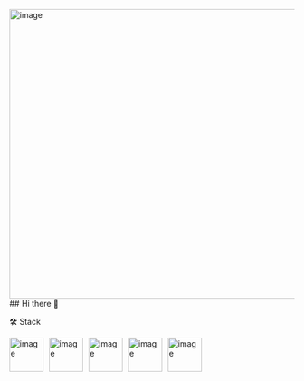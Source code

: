 <img width="512" height="512" alt="image" src="https://github.com/user-attachments/assets/911e1f9d-022e-4479-bf32-ef44aca7ed7c" />## Hi there 👋

🛠 Stack
<div style="display: flex; flex-wrap: wrap; gap: 10px;">

<img width="60" height="60" alt="image" src="https://github.com/user-attachments/assets/819065ab-f810-436d-92f4-31df914dc230" />
<img width="60" height="60" alt="image" src="https://github.com/user-attachments/assets/bfc5df16-5384-4b5d-b15f-7ec3d09f3df1" />
<img width="60" height="60" alt="image" src="https://github.com/user-attachments/assets/011bd0e4-5d7e-4637-a505-90591f1cabf5" />
<img width="60" height="60" alt="image" src="https://github.com/user-attachments/assets/4e789259-97e0-4838-8126-7b18ef02f551" />
<img width="60" height="60" alt="image" src="https://github.com/user-attachments/assets/7aedfc2e-9034-4442-9391-3ae906249eb0" />


</div>
